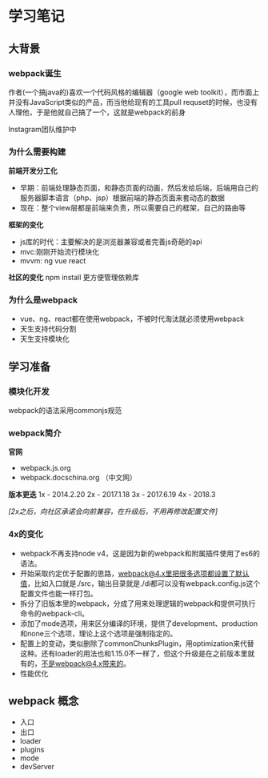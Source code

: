 # 学习笔记

## 大背景

### webpack诞生

作者(一个搞java的)喜欢一个代码风格的编辑器（google web toolkit），而市面上并没有JavaScript类似的产品，而当他给现有的工具pull requset的时候，也没有人理他，于是他就自己搞了一个，这就是webpack的前身

Instagram团队维护中

### 为什么需要构建

**前端开发分工化**

- 早期：前端处理静态页面，和静态页面的动画，然后发给后端，后端用自己的服务器脚本语言（php、jsp）根据前端的静态页面来套动态的数据
- 现在：整个view层都是前端来负责，所以需要自己的框架，自己的路由等

**框架的变化**

- js库的时代：主要解决的是浏览器兼容或者完善js奇葩的api
- mvc:刚刚开始流行模块化
- mvvm: ng vue react

**社区的变化**
npm install 更方便管理依赖库

### 为什么是webpack

- vue、ng、react都在使用webpack，不被时代淘汰就必须使用webpack
- 天生支持代码分割
- 天生支持模块化

## 学习准备

### 模块化开发
webpack的语法采用commonjs规范

### webpack简介

**官网**

- webpack.js.org
- webpack.docschina.org （中文网）

**版本更迭**
1x - 2014.2.20
2x - 2017.1.18
3x - 2017.6.19
4x - 2018.3

*[2x之后，向社区承诺会向前兼容，在升级后，不用再修改配置文件]*

### 4x的变化
- webpack不再支持node v4，这是因为新的webpack和附属插件使用了es6的语法。
- 开始采取约定优于配置的思路，webpack@4.x里把很多选项都设置了默认值，比如入口就是./src，输出目录就是./di都可以没有webpack.config.js这个配置文件也能一样打包。
- 拆分了旧版本里的webpack，分成了用来处理逻辑的webpack和提供可执行命令的webpack-cli。
- 添加了mode选项，用来区分编译的环境，提供了development、production和none三个选项，理论上这个选项是强制指定的。
- 配置上的变动，类似删除了commonChunksPlugin，用optimization来代替这种。还有loader的用法也和1.15.0不一样了，但这个升级是在之前版本里就有的，不是webpack@4.x带来的。
- 性能优化

## webpack 概念
- 入口
- 出口
- loader
- plugins
- mode
- devServer




